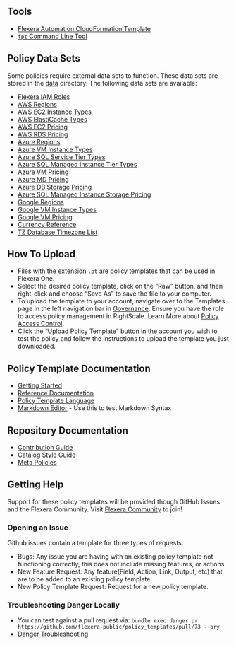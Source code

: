 ## Tools

- [Flexera Automation CloudFormation Template](./tools/cloudformation-template)
- [`fpt` Command Line Tool](https://github.com/flexera-public/policy_sdk/tree/master/cmd/fpt)

## Policy Data Sets

Some policies require external data sets to function. These data sets are stored in the [data](./data) directory. The following data sets are available:

- [Flexera IAM Roles](./data/flexera/iam_roles.json)
- [AWS Regions](./data/aws/regions.json)
- [AWS EC2 Instance Types](./data/aws/aws_ec2_instance_types.json)
- [AWS ElastiCache Types](./data/aws/elasticache_types.json)
- [AWS EC2 Pricing](./data/aws/aws_ec2_pricing.json)
- [AWS RDS Pricing](./data/aws/aws_rds_pricing.json)
- [Azure Regions](./data/azure/regions.json)
- [Azure VM Instance Types](./data/azure/azure_compute_instance_types.json)
- [Azure SQL Service Tier Types](./data/azure/sql_service_tier_types.json)
- [Azure SQL Managed Instance Tier Types](./data/azure/sqlmi_tier_types.json)
- [Azure VM Pricing](./data/azure/azure_vm_pricing.json)
- [Azure MD Pricing](./data/azure/azure_md_pricing.json)
- [Azure DB Storage Pricing](./data/azure/azure_db_storage_pricing.json)
- [Azure SQL Managed Instance Storage Pricing](./data/azure/azure_sqlmi_storage_pricing.json)
- [Google Regions](./data/google/regions.json)
- [Google VM Instance Types](./data/google/google_compute_instance_types.json)
- [Google VM Pricing](./data/google/google_vm_pricing.json)
- [Currency Reference](./data/currency/currency_reference.json)
- [TZ Database Timezone List](./data/tz_database/timezones_list.json)

## How To Upload

- Files with the extension `.pt` are policy templates that can be used in Flexera One.
- Select the desired policy template, click on the “Raw” button, and then right-click and choose “Save As” to save the file to your computer.
- To upload the template to your account, navigate over to the Templates page in the left navigation bar in [Governance](https://governance.rightscale.com). Ensure you have the role to access policy management in RightScale. Learn More about [Policy Access Control](https://docs.flexera.com/flexera/EN/Automation/AutomationGS.htm#how-policies-work-access-control).
- Click the “Upload Policy Template” button in the account you wish to test the policy and follow the instructions to upload the template you just downloaded.

## Policy Template Documentation

- [Getting Started](https://docs.flexera.com/flexera/EN/Automation/AutomationGS.htm)
- [Reference Documentation](https://docs.flexera.com/flexera/EN/Automation/AutomationRefInfo.htm#automationrefinfo_1419216867_1009635)
- [Policy Template Language](https://docs.flexera.com/flexera/EN/Automation/PTL.htm#automationrefinfo_1419216867_1122815)
- [Markdown Editor](https://jbt.github.io/markdown-editor/) - Use this to test Markdown Syntax

## Repository Documentation

- [Contribution Guide](./CONTRIBUTING.md)
- [Catalog Style Guide](./STYLE_GUIDE.md)
- [Meta Policies](./README_META_POLICIES.md)

## Getting Help

Support for these policy templates will be provided though GitHub Issues and the Flexera Community.
Visit [Flexera Community](https://community.flexera.com) to join!

### Opening an Issue

Github issues contain a template for three types of requests:

- Bugs: Any issue you are having with an existing policy template not functioning correctly, this does not include missing features, or actions.
- New Feature Request: Any feature(Field, Action, Link, Output, etc) that are to be added to an existing policy template.
- New Policy Template Request: Request for a new policy template.

### Troubleshooting Danger Locally

- You can test against a pull request via: `bundle exec danger pr https://github.com/flexera-public/policy_templates/pull/73 --pry`
- [Danger Troubleshooting](http://danger.systems/guides/troubleshooting.html)
